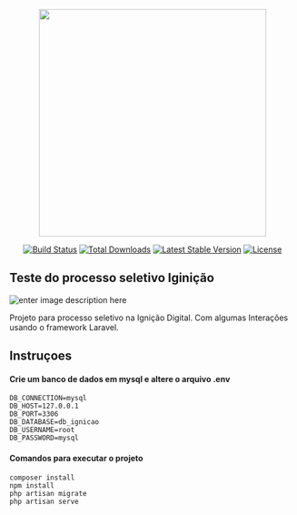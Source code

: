 <p align="center"><a href="https://laravel.com" target="_blank"><img src="https://raw.githubusercontent.com/laravel/art/master/logo-lockup/5%20SVG/2%20CMYK/1%20Full%20Color/laravel-logolockup-cmyk-red.svg" width="400"></a></p>

<p align="center">
<a href="https://travis-ci.org/laravel/framework"><img src="https://travis-ci.org/laravel/framework.svg" alt="Build Status"></a>
<a href="https://packagist.org/packages/laravel/framework"><img src="https://img.shields.io/packagist/dt/laravel/framework" alt="Total Downloads"></a>
<a href="https://packagist.org/packages/laravel/framework"><img src="https://img.shields.io/packagist/v/laravel/framework" alt="Latest Stable Version"></a>
<a href="https://packagist.org/packages/laravel/framework"><img src="https://img.shields.io/packagist/l/laravel/framework" alt="License"></a>
</p>

## Teste do processo seletivo Iginição

![enter image description here](https://raw.githubusercontent.com/CarlosFDuarte8/Ignicao/master/docs/print1.png?token=AEXRWICYATCGYE4F56Y3GL3ALVPS2)

Projeto para processo seletivo na Ignição Digital. Com algumas Interações usando o framework Laravel.


## Instruçoes
#### Crie um banco de dados em mysql e altere o arquivo .env
    DB_CONNECTION=mysql  
    DB_HOST=127.0.0.1  
    DB_PORT=3306  
    DB_DATABASE=db_ignicao  
    DB_USERNAME=root  
    DB_PASSWORD=mysql
    
#### Comandos para executar o projeto
    composer install
    npm install
    php artisan migrate
    php artisan serve
